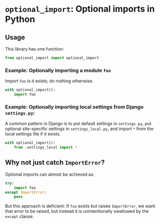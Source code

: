 # `optional_import`: Optional imports in Python

## Usage

This library has one function:

```python
from optional_import import optional_import
```

### Example: Optionally importing a module `foo`

Import `foo` is it exists; do nothing otherwise.

```python
with optional_import():
    import foo
```

### Example: Optionally importing local settings from Django `settings.py`:

A common pattern in Django is to put default settings in `settings.py`,
put optional site-specific settings in `settings_local.py`, and import `*`
from the local settings file if it exists.

```python
with optional_import():
    from .settings_local import *
```

## Why not just catch `ImportError`?

Optional imports can almost be achieved as:

```python
try:
    import foo
except ImportError:
    pass
```

But this approach is deficient: If `foo` exists but raises `ImportError`,
we want that error to be raised, but instead it is unintentionally
swallowed by the `except` clause.
